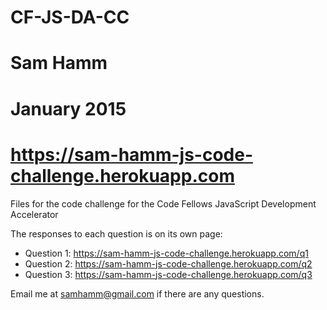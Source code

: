 # CF-JS-DA-CC
# Sam Hamm
# January 2015
# https://sam-hamm-js-code-challenge.herokuapp.com

Files for the code challenge for the Code Fellows JavaScript Development Accelerator

The responses to each question is on its own page:

* Question 1: https://sam-hamm-js-code-challenge.herokuapp.com/q1
* Question 2: https://sam-hamm-js-code-challenge.herokuapp.com/q2
* Question 3: https://sam-hamm-js-code-challenge.herokuapp.com/q3

Email me at samhamm@gmail.com if there are any questions.
